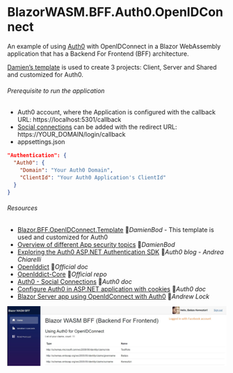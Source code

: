 # BlazorWASM.BFF.Auth0.OpenIDConnect

An example of using [Auth0](https://auth0.com) with OpenIDConnect in a Blazor WebAssembly application that has a Backend For Frontend (BFF) architecture.

[Damien’s template](https://github.com/damienbod/Blazor.BFF.OpenIDConnect.Template) is used to create 3 projects: Client, Server and Shared and customized for Auth0.

###### Prerequisite to run the application

- Auth0 account, where the Application is configured with the callback URL: https://localhost:5301/callback
- [Social connections](https://marketplace.auth0.com/features/social-connections) can be added with the redirect URL: https://YOUR_DOMAIN/login/callback
- appsettings.json

```json
"Authentication": {
  "Auth0": {
    "Domain": "Your Auth0 Domain",
    "ClientId": "Your Auth0 Application's ClientId"
  }
}
```

###### Resources

- [Blazor.BFF.OpenIDConnect.Template](https://github.com/damienbod/Blazor.BFF.OpenIDConnect.Template) 👤*DamienBod* - This template is used and customized for Auth0
- [Overview of different App security topics](https://github.com/damienbod/aspnetcore-standup-authn-authz) 👤*DamienBod*
- [Exploring the Auth0 ASP.NET Authentication SDK](https://auth0.com/blog/exploring-auth0-aspnet-core-authentication-sdk) 📓*Auth0 blog - Andrea Chiarelli*
- [OpenIddict](https://documentation.openiddict.com) 📓*Official doc*
- [OpenIddict-Core](https://github.com/openiddict/openiddict-core) 👤*Official repo*
- [Auth0 - Social Connections](https://marketplace.auth0.com/features/social-connections) 📓*Auth0 doc*
- [Configure Auth0 in ASP.NET application with cookies](https://auth0.com/docs/quickstart/webapp/aspnet-core) 📓*Auth0 doc*
- [Blazor Server app using OpenIdConnect with Auth0](https://andrewlock.net/adding-authentication-to-a-blazor-server-app-using-auth0) 📓*Andrew Lock*

![Screenshot](Screenshot.JPG)